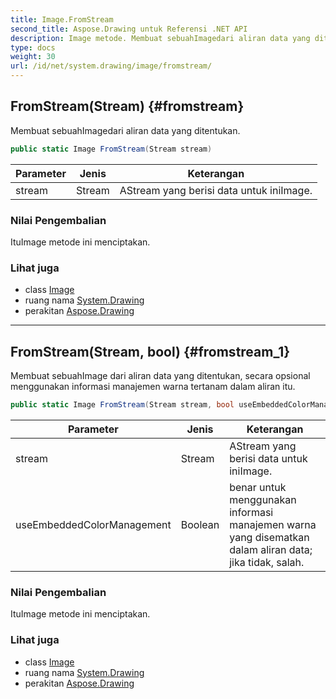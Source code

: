 ```yaml
---
title: Image.FromStream
second_title: Aspose.Drawing untuk Referensi .NET API
description: Image metode. Membuat sebuahImagedari aliran data yang ditentukan.
type: docs
weight: 30
url: /id/net/system.drawing/image/fromstream/
---
```

## FromStream(Stream) {#fromstream}

Membuat sebuahImagedari aliran data yang ditentukan.

```csharp
public static Image FromStream(Stream stream)
```

| Parameter | Jenis | Keterangan |
| --- | --- | --- |
| stream | Stream | AStream yang berisi data untuk iniImage. |

### Nilai Pengembalian

ItuImage metode ini menciptakan.

### Lihat juga

* class [Image](../)
* ruang nama [System.Drawing](../../image/)
* perakitan [Aspose.Drawing](../../../)

---

## FromStream(Stream, bool) {#fromstream_1}

Membuat sebuahImage dari aliran data yang ditentukan, secara opsional menggunakan informasi manajemen warna tertanam dalam aliran itu.

```csharp
public static Image FromStream(Stream stream, bool useEmbeddedColorManagement)
```

| Parameter | Jenis | Keterangan |
| --- | --- | --- |
| stream | Stream | AStream yang berisi data untuk iniImage. |
| useEmbeddedColorManagement | Boolean | benar untuk menggunakan informasi manajemen warna yang disematkan dalam aliran data; jika tidak, salah. |

### Nilai Pengembalian

ItuImage metode ini menciptakan.

### Lihat juga

* class [Image](../)
* ruang nama [System.Drawing](../../image/)
* perakitan [Aspose.Drawing](../../../)


